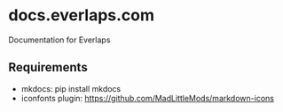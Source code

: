 docs.everlaps.com
=================

Documentation for Everlaps

## Requirements

* mkdocs: pip install mkdocs
* iconfonts plugin: https://github.com/MadLittleMods/markdown-icons
